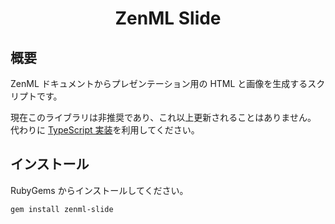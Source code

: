 <div align="center">
<h1>ZenML Slide</h1>
</div>

## 概要
ZenML ドキュメントからプレゼンテーション用の HTML と画像を生成するスクリプトです。

現在このライブラリは非推奨であり、これ以上更新されることはありません。 代わりに [TypeScript 実装](https://github.com/Ziphil/ZenmlSlide)を利用してください。

## インストール
RubyGems からインストールしてください。
```
gem install zenml-slide
```
